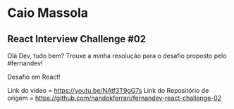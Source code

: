 # Caio Massola

## React Interview Challenge #02

Olá Dev, tudo bem? Trouxe a minha resolução para o desafio proposto pelo 
#fernandev!

Desafio em React!

Link do vídeo = https://youtu.be/NAtf3T9gG7s
Link do Repositório de origem = https://github.com/nandokferrari/fernandev-react-challenge-02
